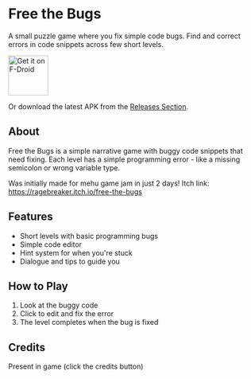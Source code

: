# Free the Bugs

A small puzzle game where you fix simple code bugs. Find and correct errors in code snippets across few short levels.

[<img src="https://f-droid.org/badge/get-it-on.png"
     alt="Get it on F-Droid"
     height="80">](https://f-droid.org/packages/com.game.freethebugs/)

Or download the latest APK from the [Releases Section](https://github.com/mlm-games/free-the-bugs/releases/latest).

## About

Free the Bugs is a simple narrative game with buggy code snippets that need fixing. Each level has a simple programming error - like a missing semicolon or wrong variable type. 

Was initially made for mehu game jam in just 2 days! Itch link: https://ragebreaker.itch.io/free-the-bugs

## Features

- Short levels with basic programming bugs
- Simple code editor
- Hint system for when you're stuck
- Dialogue and tips to guide you

## How to Play

1. Look at the buggy code
2. Click to edit and fix the error
3. The level completes when the bug is fixed

## Credits

Present in game (click the credits button)
